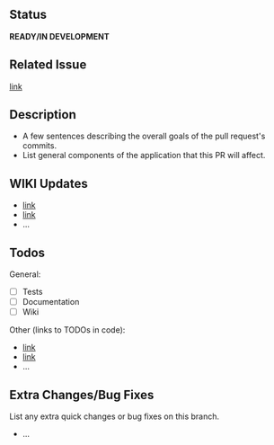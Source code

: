 ## Status
**READY/IN DEVELOPMENT**

## Related Issue
[link]()

## Description
* A few sentences describing the overall goals of the pull request's commits.
* List general components of the application that this PR will affect.

## WIKI Updates
* [link]()
* [link]()
* ...

## Todos

General:
- [ ] Tests
- [ ] Documentation
- [ ] Wiki

Other (links to TODOs in code):
* [link]()
* [link]()
* ...

## Extra Changes/Bug Fixes
List any extra quick changes or bug fixes on this branch.

* ...